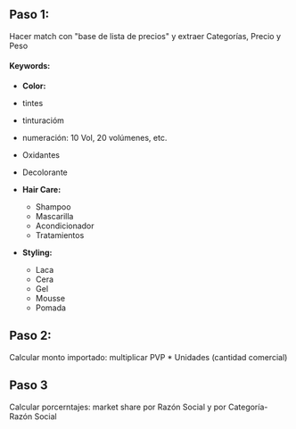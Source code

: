 ## Paso 1:

Hacer match con "base de lista de precios" y extraer Categorías, Precio y Peso

#### Keywords:
- **Color:**
 - tintes
 - tinturacióm
 - numeración: 10 Vol, 20 volúmenes, etc.
 - Oxidantes
 - Decolorante

- **Hair Care:**
  - Shampoo
  - Mascarilla
  - Acondicionador
  - Tratamientos

- **Styling:**
  - Laca
  - Cera
  - Gel
  - Mousse
  - Pomada

## Paso 2:

Calcular monto importado: multiplicar PVP * Unidades (cantidad comercial)

## Paso 3

Calcular porcerntajes: market share por Razón Social y por Categoría-Razón Social